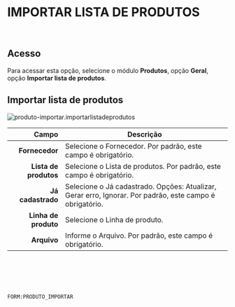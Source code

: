 # IMPORTAR LISTA DE PRODUTOS
<br>

## Acesso
Para acessar esta opção, selecione o módulo **Produtos**, opção **Geral**, opção **Importar lista de produtos**.
<br>

## Importar lista de produtos
![produto-importar.importarlistadeprodutos](https://raw.githubusercontent.com/netforcews/docs-siscom/master/produtos/imagens/produto-importar.importarlistadeprodutos.png)

Campo | Descrição
--:|---
**Fornecedor** | Selecione o Fornecedor. Por padrão, este campo é obrigatório.
**Lista de produtos** | Selecione o Lista de produtos. Por padrão, este campo é obrigatório.
**Já cadastrado** | Selecione o Já cadastrado. Opções: Atualizar, Gerar erro, Ignorar. Por padrão, este campo é obrigatório.
**Linha de produto** | Selecione o Linha de produto.
**Arquivo** | Informe o Arquivo. Por padrão, este campo é obrigatório.
<br>
<br>
<br>
<br>

```FORM:PRODUTO_IMPORTAR```
